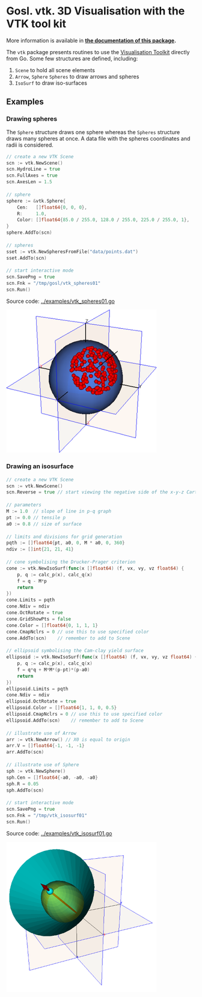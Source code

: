 # Gosl. vtk. 3D Visualisation with the VTK tool kit

More information is available in **[the documentation of this package](https://godoc.org/github.com/cpmech/gosl/vtk).**

The `vtk` package presents routines to use the [Visualisation Toolkit](http://www.vtk.org) directly
from Go. Some few structures are defined, including:
1. `Scene` to hold all scene elements
2. `Arrow`, `Sphere` `Spheres` to draw arrows and spheres
3. `IsoSurf` to draw iso-surfaces

## Examples

### Drawing spheres

The `Sphere` structure draws one sphere whereas the `Spheres` structure draws many spheres at once.
A data file with the spheres coordinates and radii is considered.

```go
// create a new VTK Scene
scn := vtk.NewScene()
scn.HydroLine = true
scn.FullAxes = true
scn.AxesLen = 1.5

// sphere
sphere := &vtk.Sphere{
    Cen:   []float64{0, 0, 0},
    R:     1.0,
    Color: []float64{85.0 / 255.0, 128.0 / 255.0, 225.0 / 255.0, 1},
}
sphere.AddTo(scn)

// spheres
sset := vtk.NewSpheresFromFile("data/points.dat")
sset.AddTo(scn)

// start interactive mode
scn.SavePng = true
scn.Fnk = "/tmp/gosl/vtk_spheres01"
scn.Run()
```

Source code: <a href="../examples/vtk_spheres01.go">../examples/vtk_spheres01.go</a>

<div id="container">
<p><img src="../examples/figs/vtk_spheres01.png" width="400"></p>
</div>



### Drawing an isosurface

```go
// create a new VTK Scene
scn := vtk.NewScene()
scn.Reverse = true // start viewing the negative side of the x-y-z Cartesian system

// parameters
M := 1.0  // slope of line in p-q graph
pt := 0.0 // tensile p
a0 := 0.8 // size of surface

// limits and divisions for grid generation
pqth := []float64{pt, a0, 0, M * a0, 0, 360}
ndiv := []int{21, 21, 41}

// cone symbolising the Drucker-Prager criterion
cone := vtk.NewIsoSurf(func(x []float64) (f, vx, vy, vz float64) {
    p, q := calc_p(x), calc_q(x)
    f = q - M*p
    return
})
cone.Limits = pqth
cone.Ndiv = ndiv
cone.OctRotate = true
cone.GridShowPts = false
cone.Color = []float64{0, 1, 1, 1}
cone.CmapNclrs = 0 // use this to use specified color
cone.AddTo(scn)    // remember to add to Scene

// ellipsoid symbolising the Cam-clay yield surface
ellipsoid := vtk.NewIsoSurf(func(x []float64) (f, vx, vy, vz float64) {
    p, q := calc_p(x), calc_q(x)
    f = q*q + M*M*(p-pt)*(p-a0)
    return
})
ellipsoid.Limits = pqth
cone.Ndiv = ndiv
ellipsoid.OctRotate = true
ellipsoid.Color = []float64{1, 1, 0, 0.5}
ellipsoid.CmapNclrs = 0 // use this to use specified color
ellipsoid.AddTo(scn)    // remember to add to Scene

// illustrate use of Arrow
arr := vtk.NewArrow() // X0 is equal to origin
arr.V = []float64{-1, -1, -1}
arr.AddTo(scn)

// illustrate use of Sphere
sph := vtk.NewSphere()
sph.Cen = []float64{-a0, -a0, -a0}
sph.R = 0.05
sph.AddTo(scn)

// start interactive mode
scn.SavePng = true
scn.Fnk = "/tmp/vtk_isosurf01"
scn.Run()
```

Source code: <a href="../examples/vtk_isosurf01.go">../examples/vtk_isosurf01.go</a>

<div id="container">
<p><img src="../examples/figs/vtk_isosurf01.png" width="400"></p>
</div>

